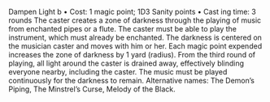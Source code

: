 Dampen Light b
• Cost:  1 magic point; 1D3 Sanity points
•
 Cast
ing time: 3 rounds
The caster creates a zone of darkness through the playing of 
music from enchanted pipes or a flute. The caster must be 
able to play the instrument, which must already be enchanted.
The darkness is centered on the musician caster and 
moves with him or her. Each magic point expended 
increases the zone of darkness by 1 yard (radius). From the 
third round of playing, all light around the caster is drained 
away, effectively blinding everyone nearby, including the 
caster. The music must be played continuously for the 
darkness to remain. 
Alternative names: The Demon’s Piping, The Minstrel’s 
Curse, Melody of the Black.

